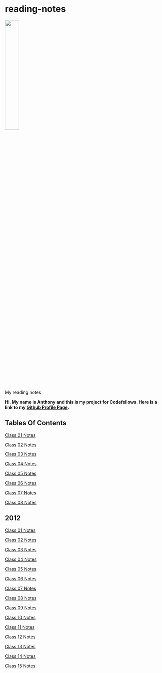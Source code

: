 # reading-notes

<img style="width:30%" src="https://github.com/Anthonymbro/reading-notes/assets/120413838/b6bd8a41-1dcc-4a6a-8e43-13c9f7394858">

My reading notes

**Hi. My name is Anthony and this is my project for Codefellows. Here is a link to my [Github Profile Page](https://github.com/Anthonymbro).**

## Tables Of Contents

[Class 01 Notes](102/Class-01.md)

[Class 02 Notes](102/Class-02.md)

[Class 03 Notes](102/Class-03.md)

[Class 04 Notes](102/Class-04.md)

[Class 05 Notes](102/Class-05.md)

[Class 06 Notes](102/Class-06.md)

[Class 07 Notes](102/Class-07.md)

[Class 08 Notes](102/Class-08.md)

## 2012

[Class 01 Notes](201/Class-01.md)

[Class 02 Notes](201/Class-02.md)

[Class 03 Notes](201/Class-03.md)

[Class 04 Notes](201/Class-04.md)

[Class 05 Notes](201/Class-05.md)

[Class 06 Notes](201/Class-06.md)

[Class 07 Notes](201/Class-07.md)

[Class 08 Notes](201/Class-08.md)

[Class 09 Notes](201/Class-09.md)

[Class 10 Notes](201/Class-10.md)

[Class 11 Notes](201/Class-11.md)

[Class 12 Notes](201/Class-12.md)

[Class 13 Notes](201/Class-13.md)

[Class 14 Notes](201/Class-14.md)

[Class 15 Notes](201/Class-15.md)
